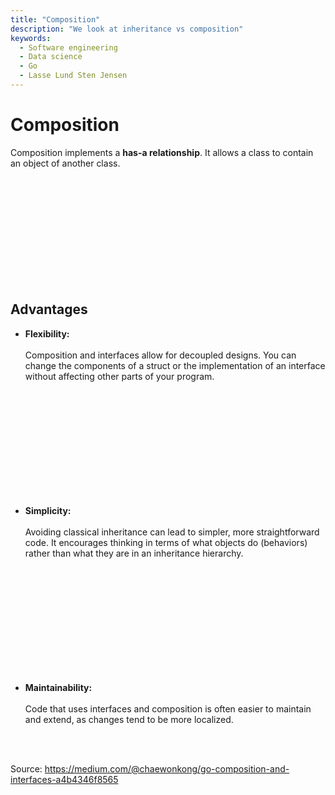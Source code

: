 ```yaml
---
title: "Composition"
description: "We look at inheritance vs composition"
keywords:
  - Software engineering
  - Data science
  - Go
  - Lasse Lund Sten Jensen
---
```


# Composition

Composition implements a **has-a relationship**. It allows a class to contain an object of another class.

</br>
</br>
</br>
</br>
</br>
</br>
</br>
</br>
</br>
</br>

## Advantages

- **Flexibility:** </br></br>Composition and interfaces allow for decoupled designs. You can change the components of a struct or the implementation of an interface without affecting other parts of your program.

</br>
</br>
</br>
</br>
</br>
</br>
</br>
</br>
</br>
</br>

- **Simplicity:** </br></br>Avoiding classical inheritance can lead to simpler, more straightforward code. It encourages thinking in terms of what objects do (behaviors) rather than what they are in an inheritance hierarchy.

</br>
</br>
</br>
</br>
</br>
</br>
</br>
</br>
</br>
</br>

- **Maintainability:** </br></br>Code that uses interfaces and composition is often easier to maintain and extend, as changes tend to be more localized.

</br>
</br>

Source: https://medium.com/@chaewonkong/go-composition-and-interfaces-a4b4346f8565

<!-- TODO: Describe the difference between inheritance and composition. -->
